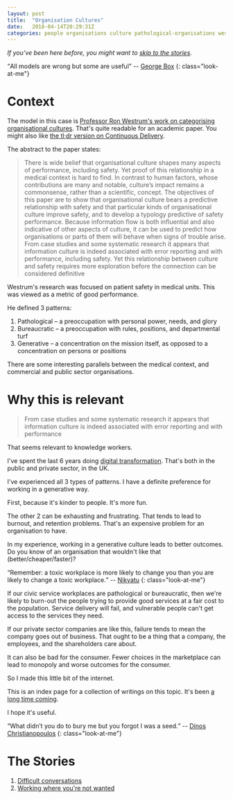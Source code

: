 ```yaml
---
layout: post
title:  "Organisation Cultures"
date:   2018-04-14T20:29:31Z
categories: people organisations culture pathological-organisations westrum devops
---
```

*If you've been here before, you might want to [skip to the stories](#the-stories)*.

<span><q>All models are wrong but some are useful</q> -- [George Box][george-box]</span>
{: class="look-at-me"}

# Context

The model in this case is [Professor Ron Westrum's work on categorising organisational cultures](http://qualitysafety.bmj.com/content/13/suppl_2/ii22).
That's quite readable for an academic paper. You might also
like [the tl;dr version on Continuous Delivery](https://continuousdelivery.com/implementing/culture/).

The abstract to the paper states:

> There is wide belief that organisational culture shapes many aspects of
> performance, including safety. Yet proof of this relationship in a medical
> context is hard to find. In contrast to human factors, whose contributions
> are many and notable, culture’s impact remains a commonsense, rather than a
> scientific, concept. The objectives of this paper are to show that
> organisational culture bears a predictive relationship with safety and that
> particular kinds of organisational culture improve safety, and to develop a
> typology predictive of safety performance. Because information flow is both
> influential and also indicative of other aspects of culture, it can be used
> to predict how organisations or parts of them will behave when signs of
> trouble arise. From case studies and some systematic research it appears that
> information culture is indeed associated with error reporting and with
> performance, including safety. Yet this relationship between culture and
> safety requires more exploration before the connection can be considered
> definitive

Westrum's research was focused on patient safety in medical units. This was
viewed as a metric of good performance. 

He defined 3 patterns:

1. Pathological – a preoccupation with personal power, needs, and glory
1. Bureaucratic – a preoccupation with rules, positions, and departmental turf
1. Generative – a concentration on the mission itself, as opposed to a concentration on persons or positions

There are some interesting parallels between the medical context, and
commercial and public sector organisations.

# Why this is relevant

> From case studies and some systematic research it appears that information
> culture is indeed associated with error reporting and with performance

That seems relevant to knowledge workers.

I've spent the last 6 years doing
[digital transformation][digital-transformation]. That's both in the public
and private sector, in the UK.

I've experienced all 3 types of patterns. I have a definite preference for
working in a generative way.

First, because it's kinder to people. It's more fun.

The other 2 can be exhausting and frustrating. That tends to lead to burnout,
and retention problems. That's an expensive problem for an organisation to have.

In my experience, working in a generative culture leads to better outcomes. Do
you know of an organisation that wouldn't like that (better/cheaper/faster)?

<span><q>Remember: a toxic workplace is more likely to change you than you are likely to change a toxic workplace.</q> -- [Nikyatu][nikyatu]</span>
{: class="look-at-me"}

If our civic service workplaces are pathological or bureaucratic, then we're
likely to burn-out the people trying to provide good services at a fair cost to
the population. Service delivery will fail, and vulnerable people can't get
access to the services they need.

If our private sector companies are like this, failure tends to mean the
company goes out of business. That ought to be a thing that a company, the
employees, and the shareholders care about.

It can also be bad for the consumer. Fewer choices in the marketplace can lead
to monopoly and worse outcomes for the consumer.

So I made this little bit of the internet.

This is an index page for a collection of writings on this topic. It's been [a long time coming](https://twitter.com/jabley/status/823600749968031744).

I hope it's useful.

<span><q>What didn’t you do to bury me but you forgot I was a seed.</q> -- [Dinos Christianopoulos][dinos-christianpoulos]</span>
{: class="look-at-me"}

# The Stories

1. [Difficult conversations](/difficult-conversations/)
1. [Working where you're not wanted](/working-where-youre-not-wanted/)

[digital-transformation]: https://definitionofdigital.com/
[dinos-christianpoulos]:  https://medium.com/@ashponders/on-buried-seeds-abd4d3ebba7a
[george-box]:             https://en.wikipedia.org/wiki/All_models_are_wrong#Quotations_of_George_Box
[nikyatu]:                https://twitter.com/Nikyatu/status/975402362360778753
